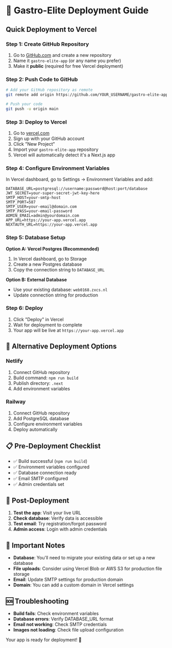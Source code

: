 # 🚀 Gastro-Elite Deployment Guide

## Quick Deployment to Vercel

### Step 1: Create GitHub Repository
1. Go to [GitHub.com](https://github.com) and create a new repository
2. Name it `gastro-elite-app` (or any name you prefer)
3. Make it **public** (required for free Vercel deployment)

### Step 2: Push Code to GitHub
```bash
# Add your GitHub repository as remote
git remote add origin https://github.com/YOUR_USERNAME/gastro-elite-app.git

# Push your code
git push -u origin main
```

### Step 3: Deploy to Vercel
1. Go to [vercel.com](https://vercel.com)
2. Sign up with your GitHub account
3. Click "New Project"
4. Import your `gastro-elite-app` repository
5. Vercel will automatically detect it's a Next.js app

### Step 4: Configure Environment Variables
In Vercel dashboard, go to Settings → Environment Variables and add:

```
DATABASE_URL=postgresql://username:password@host:port/database
JWT_SECRET=your-super-secret-jwt-key-here
SMTP_HOST=your-smtp-host
SMTP_PORT=587
SMTP_USER=your-email@domain.com
SMTP_PASS=your-email-password
ADMIN_EMAIL=admin@yourdomain.com
APP_URL=https://your-app.vercel.app
NEXTAUTH_URL=https://your-app.vercel.app
```

### Step 5: Database Setup
**Option A: Vercel Postgres (Recommended)**
1. In Vercel dashboard, go to Storage
2. Create a new Postgres database
3. Copy the connection string to `DATABASE_URL`

**Option B: External Database**
- Use your existing database: `web0168.zxcs.nl`
- Update connection string for production

### Step 6: Deploy
1. Click "Deploy" in Vercel
2. Wait for deployment to complete
3. Your app will be live at `https://your-app.vercel.app`

## 🎯 Alternative Deployment Options

### Netlify
1. Connect GitHub repository
2. Build command: `npm run build`
3. Publish directory: `.next`
4. Add environment variables

### Railway
1. Connect GitHub repository
2. Add PostgreSQL database
3. Configure environment variables
4. Deploy automatically

## 📋 Pre-Deployment Checklist

- ✅ Build successful (`npm run build`)
- ✅ Environment variables configured
- ✅ Database connection ready
- ✅ Email SMTP configured
- ✅ Admin credentials set

## 🔧 Post-Deployment

1. **Test the app**: Visit your live URL
2. **Check database**: Verify data is accessible
3. **Test email**: Try registration/forgot password
4. **Admin access**: Login with admin credentials

## 🚨 Important Notes

- **Database**: You'll need to migrate your existing data or set up a new database
- **File uploads**: Consider using Vercel Blob or AWS S3 for production file storage
- **Email**: Update SMTP settings for production domain
- **Domain**: You can add a custom domain in Vercel settings

## 🆘 Troubleshooting

- **Build fails**: Check environment variables
- **Database errors**: Verify DATABASE_URL format
- **Email not working**: Check SMTP credentials
- **Images not loading**: Check file upload configuration

Your app is ready for deployment! 🎉
